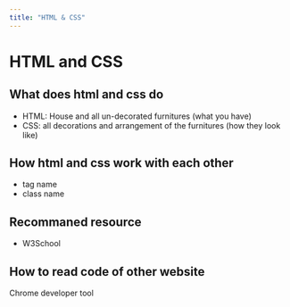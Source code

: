 ```yaml
---
title: "HTML & CSS"
---
```


# HTML and CSS

## What does html and css do

- HTML: House and all un-decorated furnitures (what you have)
- CSS: all decorations and arrangement of the furnitures (how they look like)

## How html and css work with each other

- tag name
- class name

## Recommaned resource

- W3School

## How to read code of other website

Chrome developer tool
